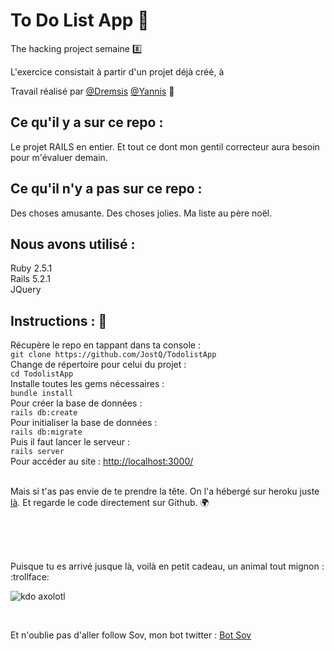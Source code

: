 # To Do List App :octopus:

The hacking project semaine  :eight:

L'exercice consistait à partir d'un projet déjà créé, à

Travail réalisé par [@Dremsis](https://thehackingproject.slack.com/messages/DD6V0K26N) [@Yannis](https://thehackingproject.slack.com/messages/DD14VBZ0U)  :two_men_holding_hands:

## Ce qu'il y a sur ce repo :

Le projet RAILS en entier. Et tout ce dont mon gentil correcteur aura besoin pour m'évaluer demain. 

## Ce qu'il n'y a pas sur ce repo :

Des choses amusante. Des choses jolies. Ma liste au père noël.

## Nous avons utilisé : 
Ruby 2.5.1<br/>
Rails 5.2.1<br/>
JQuery<br/>

## Instructions :  :seedling:

Récupère le repo en tappant dans ta console : <br/>
`git clone https://github.com/JostQ/TodolistApp`<br/>
Change de répertoire pour celui du projet : <br/>
`cd TodolistApp`<br/>
Installe toutes les gems nécessaires : <br/>
`bundle install`<br/>
Pour créer la base de données : <br/>
`rails db:create`<br/>
Pour initialiser la base de données : <br/>
`rails db:migrate`<br/>
Puis il faut lancer le serveur : <br/>
`rails server`<br/>
Pour accéder au site : [http://localhost:3000/](http://localhost:3000/)<br/><br/>

Mais si t'as pas envie de te prendre la tête. On l'a hébergé sur heroku juste [là](https://todolist-thp-bdx.herokuapp.com/). Et regarde le code directement sur Github.   :earth_africa:

<br/><br/><br/>

Puisque tu es arrivé jusque là, voilà en petit cadeau, un animal tout mignon :  :trollface:


![kdo axolotl](https://cdn140.picsart.com/262009799015212.png "kdo axolotl")

<br/>

Et n'oublie pas d'aller follow Sov, mon bot twitter : [Bot Sov](https://twitter.com/strochnissov "Sov Strochnis")